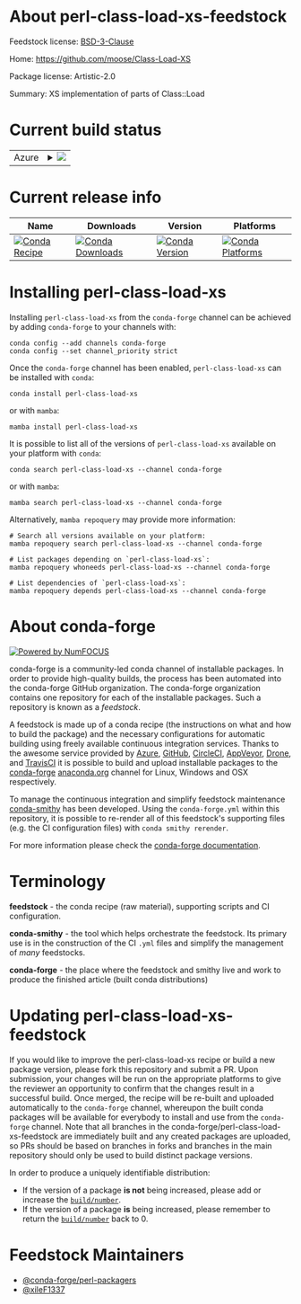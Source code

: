 About perl-class-load-xs-feedstock
==================================

Feedstock license: [BSD-3-Clause](https://github.com/conda-forge/perl-class-load-xs-feedstock/blob/main/LICENSE.txt)

Home: https://github.com/moose/Class-Load-XS

Package license: Artistic-2.0

Summary: XS implementation of parts of Class::Load

Current build status
====================


<table>
    
  <tr>
    <td>Azure</td>
    <td>
      <details>
        <summary>
          <a href="https://dev.azure.com/conda-forge/feedstock-builds/_build/latest?definitionId=18506&branchName=main">
            <img src="https://dev.azure.com/conda-forge/feedstock-builds/_apis/build/status/perl-class-load-xs-feedstock?branchName=main">
          </a>
        </summary>
        <table>
          <thead><tr><th>Variant</th><th>Status</th></tr></thead>
          <tbody><tr>
              <td>linux_64</td>
              <td>
                <a href="https://dev.azure.com/conda-forge/feedstock-builds/_build/latest?definitionId=18506&branchName=main">
                  <img src="https://dev.azure.com/conda-forge/feedstock-builds/_apis/build/status/perl-class-load-xs-feedstock?branchName=main&jobName=linux&configuration=linux%20linux_64_" alt="variant">
                </a>
              </td>
            </tr><tr>
              <td>linux_aarch64</td>
              <td>
                <a href="https://dev.azure.com/conda-forge/feedstock-builds/_build/latest?definitionId=18506&branchName=main">
                  <img src="https://dev.azure.com/conda-forge/feedstock-builds/_apis/build/status/perl-class-load-xs-feedstock?branchName=main&jobName=linux&configuration=linux%20linux_aarch64_" alt="variant">
                </a>
              </td>
            </tr><tr>
              <td>linux_ppc64le</td>
              <td>
                <a href="https://dev.azure.com/conda-forge/feedstock-builds/_build/latest?definitionId=18506&branchName=main">
                  <img src="https://dev.azure.com/conda-forge/feedstock-builds/_apis/build/status/perl-class-load-xs-feedstock?branchName=main&jobName=linux&configuration=linux%20linux_ppc64le_" alt="variant">
                </a>
              </td>
            </tr><tr>
              <td>osx_64</td>
              <td>
                <a href="https://dev.azure.com/conda-forge/feedstock-builds/_build/latest?definitionId=18506&branchName=main">
                  <img src="https://dev.azure.com/conda-forge/feedstock-builds/_apis/build/status/perl-class-load-xs-feedstock?branchName=main&jobName=osx&configuration=osx%20osx_64_" alt="variant">
                </a>
              </td>
            </tr>
          </tbody>
        </table>
      </details>
    </td>
  </tr>
</table>

Current release info
====================

| Name | Downloads | Version | Platforms |
| --- | --- | --- | --- |
| [![Conda Recipe](https://img.shields.io/badge/recipe-perl--class--load--xs-green.svg)](https://anaconda.org/conda-forge/perl-class-load-xs) | [![Conda Downloads](https://img.shields.io/conda/dn/conda-forge/perl-class-load-xs.svg)](https://anaconda.org/conda-forge/perl-class-load-xs) | [![Conda Version](https://img.shields.io/conda/vn/conda-forge/perl-class-load-xs.svg)](https://anaconda.org/conda-forge/perl-class-load-xs) | [![Conda Platforms](https://img.shields.io/conda/pn/conda-forge/perl-class-load-xs.svg)](https://anaconda.org/conda-forge/perl-class-load-xs) |

Installing perl-class-load-xs
=============================

Installing `perl-class-load-xs` from the `conda-forge` channel can be achieved by adding `conda-forge` to your channels with:

```
conda config --add channels conda-forge
conda config --set channel_priority strict
```

Once the `conda-forge` channel has been enabled, `perl-class-load-xs` can be installed with `conda`:

```
conda install perl-class-load-xs
```

or with `mamba`:

```
mamba install perl-class-load-xs
```

It is possible to list all of the versions of `perl-class-load-xs` available on your platform with `conda`:

```
conda search perl-class-load-xs --channel conda-forge
```

or with `mamba`:

```
mamba search perl-class-load-xs --channel conda-forge
```

Alternatively, `mamba repoquery` may provide more information:

```
# Search all versions available on your platform:
mamba repoquery search perl-class-load-xs --channel conda-forge

# List packages depending on `perl-class-load-xs`:
mamba repoquery whoneeds perl-class-load-xs --channel conda-forge

# List dependencies of `perl-class-load-xs`:
mamba repoquery depends perl-class-load-xs --channel conda-forge
```


About conda-forge
=================

[![Powered by
NumFOCUS](https://img.shields.io/badge/powered%20by-NumFOCUS-orange.svg?style=flat&colorA=E1523D&colorB=007D8A)](https://numfocus.org)

conda-forge is a community-led conda channel of installable packages.
In order to provide high-quality builds, the process has been automated into the
conda-forge GitHub organization. The conda-forge organization contains one repository
for each of the installable packages. Such a repository is known as a *feedstock*.

A feedstock is made up of a conda recipe (the instructions on what and how to build
the package) and the necessary configurations for automatic building using freely
available continuous integration services. Thanks to the awesome service provided by
[Azure](https://azure.microsoft.com/en-us/services/devops/), [GitHub](https://github.com/),
[CircleCI](https://circleci.com/), [AppVeyor](https://www.appveyor.com/),
[Drone](https://cloud.drone.io/welcome), and [TravisCI](https://travis-ci.com/)
it is possible to build and upload installable packages to the
[conda-forge](https://anaconda.org/conda-forge) [anaconda.org](https://anaconda.org/)
channel for Linux, Windows and OSX respectively.

To manage the continuous integration and simplify feedstock maintenance
[conda-smithy](https://github.com/conda-forge/conda-smithy) has been developed.
Using the ``conda-forge.yml`` within this repository, it is possible to re-render all of
this feedstock's supporting files (e.g. the CI configuration files) with ``conda smithy rerender``.

For more information please check the [conda-forge documentation](https://conda-forge.org/docs/).

Terminology
===========

**feedstock** - the conda recipe (raw material), supporting scripts and CI configuration.

**conda-smithy** - the tool which helps orchestrate the feedstock.
                   Its primary use is in the construction of the CI ``.yml`` files
                   and simplify the management of *many* feedstocks.

**conda-forge** - the place where the feedstock and smithy live and work to
                  produce the finished article (built conda distributions)


Updating perl-class-load-xs-feedstock
=====================================

If you would like to improve the perl-class-load-xs recipe or build a new
package version, please fork this repository and submit a PR. Upon submission,
your changes will be run on the appropriate platforms to give the reviewer an
opportunity to confirm that the changes result in a successful build. Once
merged, the recipe will be re-built and uploaded automatically to the
`conda-forge` channel, whereupon the built conda packages will be available for
everybody to install and use from the `conda-forge` channel.
Note that all branches in the conda-forge/perl-class-load-xs-feedstock are
immediately built and any created packages are uploaded, so PRs should be based
on branches in forks and branches in the main repository should only be used to
build distinct package versions.

In order to produce a uniquely identifiable distribution:
 * If the version of a package **is not** being increased, please add or increase
   the [``build/number``](https://docs.conda.io/projects/conda-build/en/latest/resources/define-metadata.html#build-number-and-string).
 * If the version of a package **is** being increased, please remember to return
   the [``build/number``](https://docs.conda.io/projects/conda-build/en/latest/resources/define-metadata.html#build-number-and-string)
   back to 0.

Feedstock Maintainers
=====================

* [@conda-forge/perl-packagers](https://github.com/orgs/conda-forge/teams/perl-packagers/)
* [@xileF1337](https://github.com/xileF1337/)

